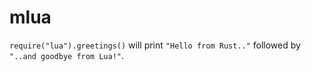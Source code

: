 # mlua

`require("lua").greetings()` will print `"Hello from Rust.."` followed by
`"..and goodbye from Lua!"`.
